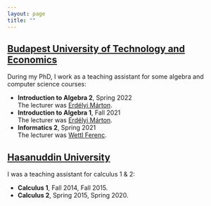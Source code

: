 ```yaml
---
layout: page
title: ""
---
```

## <u>Budapest University of Technology and Economics</u>
During my PhD, I work as a teaching assistant for some algebra and computer science courses:
* <b>Introduction to Algebra 2</b>, Spring 2022 <br>The lecturer was [Erdélyi Márton](https://math.bme.hu/~merdelyi/).
* <b>Introduction to Algebra 1</b>, Fall 2021 <br>The lecturer was [Erdélyi Márton](https://math.bme.hu/~merdelyi/).
* <b>Informatics 2</b>, Spring 2021 <br>The lecturer was [Wettl Ferenc](https://algebra.math.bme.hu/wettl-ferenc).

## <u>Hasanuddin University</u>
I was a teaching assistant for calculus 1 & 2:
* <b>Calculus 1</b>, Fall 2014, Fall 2015.
* <b>Calculus 2</b>, Spring 2015, Spring 2020.

